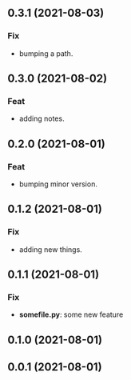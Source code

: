 ## 0.3.1 (2021-08-03)

### Fix

- bumping a path.

## 0.3.0 (2021-08-02)

### Feat

- adding notes.

## 0.2.0 (2021-08-01)

### Feat

- bumping minor version.

## 0.1.2 (2021-08-01)

### Fix

- adding new things.

## 0.1.1 (2021-08-01)

### Fix

- **somefile.py**: some new feature

## 0.1.0 (2021-08-01)

## 0.0.1 (2021-08-01)
